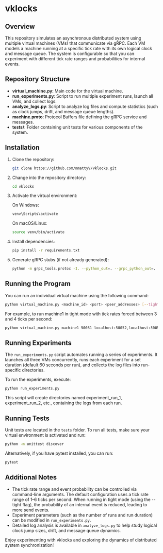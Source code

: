 # vklocks

## Overview

This repository simulates an asynchronous distributed system using multiple virtual machines (VMs) that communicate via gRPC. Each VM models a machine running at a specific tick rate with its own logical clock and message queue. The system is configurable so that you can experiment with different tick rate ranges and probabilities for internal events.

## Repository Structure

- **virtual_machine.py**: Main code for the virtual machine.
- **run_experiments.py**: Script to run multiple experiment runs, launch all VMs, and collect logs.
- **analyze_logs.py**: Script to analyze log files and compute statistics (such as clock jumps, drift, and message queue lengths).
- **machine.proto**: Protocol Buffers file defining the gRPC service and messages.
- **tests/**: Folder containing unit tests for various components of the system.

## Installation

1. Clone the repository:

   ```bash
   git clone https://github.com/mmattyV/vklocks.git
   ```

2. Change into the repository directory:
   
   ```bash
   cd vklocks
   ```

3. Activate the virtual environment:
 
   On Windows: 
   ```bash
   venv\Scripts\activate  
   ```
   On macOS/Linux: 
   ```bash
   source venv/bin/activate
   ```

4. Install dependencies:
   
   ```bash
   pip install -r requirements.txt
   ```

5. Generate gRPC stubs (if not already generated):

   ```bash
   python -m grpc_tools.protoc -I. --python_out=. --grpc_python_out=. machine.proto
   ```

## Running the Program

You can run an individual virtual machine using the following command:

   ```bash
   python virtual_machine.py <machine_id> <port> <peer_addresses> [--tight] [--min-ticks MIN_TICKS] [--max-ticks MAX_TICKS]
   ```

For example, to run machine1 in tight mode with tick rates forced between 3 and 4 ticks per second:

   ```bash
   python virtual_machine.py machine1 50051 localhost:50052,localhost:50053 --tight --min-ticks 3 --max-ticks 4
   ```

## Running Experiments

The `run_experiments.py` script automates running a series of experiments. It launches all three VMs concurrently, runs each experiment for a set duration (default 60 seconds per run), and collects the log files into run-specific directories.

To run the experiments, execute:

   ```bash
   python run_experiments.py
   ```

This script will create directories named experiment_run_1, experiment_run_2, etc., containing the logs from each run.

## Running Tests

Unit tests are located in the `tests` folder. To run all tests, make sure your virtual environment is activated and run:

   ```bash
   python -m unittest discover
   ```

Alternatively, if you have pytest installed, you can run:

   ```bash
   pytest
   ```

## Additional Notes

- The tick rate range and event probability can be controlled via command-line arguments. The default configuration uses a tick rate range of 1–6 ticks per second. When running in tight mode (using the --tight flag), the probability of an internal event is reduced, leading to more send events.
- Experiment parameters (such as the number of runs and run duration) can be modified in `run_experiments.py`.
- Detailed log analysis is available in `analyze_logs.py` to help study logical clock jump sizes, drift, and message queue dynamics.

Enjoy experimenting with vklocks and exploring the dynamics of distributed system synchronization!